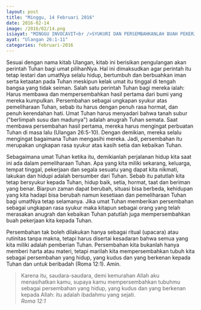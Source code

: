 ```yaml
---
layout: post
title: "Minggu, 14 Februari 2016"
date: 2016-02-14
image: /2016/02/14.png
isiayat: "MINGGU INVOCAVIT<br />SYUKURI DAN PERSEMBAHKANLAH BUAH PEKERJAANMU"
ayat: "Ulangan 26:1-11"
categories: februari-2016
---
```


Sesuai dengan nama kitab Ulangan, kitab ini berisikan pengulangan akan perintah Tuhan bagi umat pilihanNya. Hal ini dimaksudkan agar perintah itu tetap lestari dan umatNya selalu hidup, bertumbuh dan berbuahkan iman serta ketaatan pada Tuhan meskipun kelak umat itu tinggal di tengah bangsa yang tidak seiman. Salah satu perintah Tuhan bagi mereka ialah: Harus membawa dan mempersembahkan hasil pertama dari bumi yang mereka kumpulkan. Persembahan sebagai ungkapan syukur atas pemeliharaan Tuhan, sebab itu harus dengan penuh rasa hormat, dan penuh kerendahan hati. Umat Tuhan harus menyadari bahwa tanah subur ("berlimpah susu dan madunya") adalah anugrah Tuhan semata. Saat membawa persembahan hasil pertama, mereka harus mengingat perbuatan Tuhan di masa lalu (Ulangan 26:5-10). Dengan demikian, mereka selalu mengingat bagaimana Tuhan mengasihi mereka. Jadi, persembahan itu merupakan ungkapan rasa syukur atas kasih setia dan kebaikan Tuhan.

Sebagaimana umat Tuhan ketika itu, demikianlah perjalanan hidup kita saat ini ada dalam pemeliharaan Tuhan. Apa yang kita miliki sekarang, keluarga, tempat tinggal, pekerjaan dan segala sesuatu yang dapat kita nikmati, lakukan dan hidupi adalah bersumber dari Tuhan. Sebab itu patutlah kita tetap bersyukur kepada Tuhan, hidup baik, setia, hormat, taat dan beriman yang benar. Biarpun zaman dapat berubah, situasi bisa berbeda, kehidupan yang kita hadapi bisa berubah namun kesetiaan dan pemeliharaan Tuhan bagi umatNya tetap selamanya. Jika umat Tuhan memberikan persembahan sebagai ungkapan rasa syukur maka kitapun sebagai orang yang telah merasakan anugrah dan kebaikan Tuhan patutlah juga mempersembahkan buah pekerjaan kita kepada Tuhan.

Persembahan tak boleh dilakukan hanya sebagai ritual (upacara) atau rutinitas tanpa makna, tetapi harus disertai kesadaran bahwa semua yang kita miliki adalah pemberian Tuhan. Persembahan kita bukanlah hanya memberi harta atau materi, tetapi marilah kita mempersembahkan tubuh kita sebagai persembahan yang hidup, yang kudus dan yang berkenan kepada Tuhan dan
untuk beribadah (Roma 12:1). Amin.

<blockquote>Karena itu, saudara-saudara, demi kemurahan Allah aku menasihatkan kamu, supaya kamu mempersembahkan tubuhmu sebagai persembahan yang hidup, yang kudus dan yang berkenan kepada Allah: itu adalah ibadahmu yang sejati.
<br /><cite>Roma 12:1</cite></blockquote>